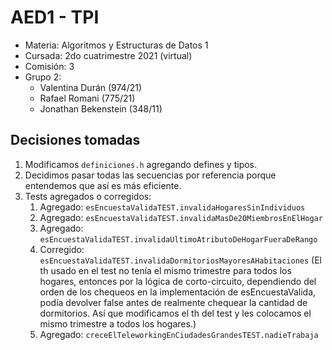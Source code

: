# AED1 - TPI

- Materia: Algoritmos y Estructuras de Datos 1
- Cursada: 2do cuatrimestre 2021 (virtual)
- Comisión: 3
- Grupo 2:
    - Valentina Durán (974/21)
    - Rafael Romani (775/21)
    - Jonathan Bekenstein (348/11)

## Decisiones tomadas

1. Modificamos `definiciones.h` agregando defines y tipos.
2. Decidimos pasar todas las secuencias por referencia porque entendemos que así es más eficiente.
3. Tests agregados o corregidos:
    1. Agregado: `esEncuestaValidaTEST.invalidaHogaresSinIndividuos`
    2. Agregado: `esEncuestaValidaTEST.invalidaMasDe20MiembrosEnElHogar`
    3. Agregado: `esEncuestaValidaTEST.invalidaUltimoAtributoDeHogarFueraDeRango`
    4. Corregido: `esEncuestaValidaTEST.invalidaDormitoriosMayoresAHabitaciones` (El th usado en el test no tenía el
       mismo trimestre para todos los hogares, entonces por la lógica de corto-circuito, dependiendo del orden de los
       chequeos en la implementación de esEncuestaValida, podía devolver false antes de realmente chequear la cantidad
       de dormitorios. Así que modificamos el th del test y les colocamos el mismo trimestre a todos los hogares.)
    5. Agregado: `creceElTeleworkingEnCiudadesGrandesTEST.nadieTrabaja`

